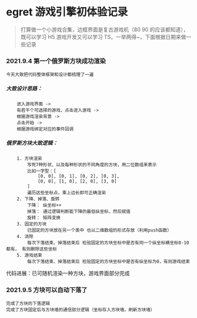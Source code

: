 # egret 游戏引擎初体验记录

> 打算做一个小游戏合集，边框界面是复古游戏机（80 90 的应该都知道），既可以学习 H5 游戏开发又可以学习 TS，一举两得~，下面根据日期来做一些记录

### 2021.9.4 第一个俄罗斯方块成功渲染

    今天大致把代码整体框架和设计都梳理了一遍

##### 大致设计思路：

        进入游戏界面 ->
        有若干个可选择的游戏，点击进入游戏 ->
        根据游戏渲染背景 ->
        点击开始 ->
        根据游戏绑定对应的事件回调

##### 俄罗斯方块大致逻辑：

        1. 方块渲染
            写死7种形状、以及每种形状的不同角度的方块，用二位数组来表示
            比如一字型：[
                [0, 0], [0, 1], [0, 2], [0, 3],
                [0, 0], [1, 0], [2, 0], [3, 0]
            ]
            遍历这些坐标点，乘上边长即可正确渲染
        2. 下降、掉落、旋转
            下降： 纵坐标++
            掉落： 通过逻辑判断能下降的最低纵坐标，然后赋值
            旋转： 矩阵变换
        3. 固定的方块
            已固定的方块放在另一个类中 也以二维数组的形式存放（利用push函数）
        4. 消除
            每次下落结束、掉落结束后 检验固定的方块坐标中是否有同一个纵坐标横坐标0-10都有， 有则删除这些坐标
        5. 游戏结束
            每次下落结束、掉落结束后 检验固定的方块坐标中是否有纵坐标为0，有则游戏结束

代码进展：已可随机渲染一种方块，游戏界面部分完成

### 2021.9.5 方块可以自动下落了

    完成了方块的下落逻辑
    完成了方块固定后与方块墙的通信部分逻辑（坐标存入方块墙，刷新方块墙）
